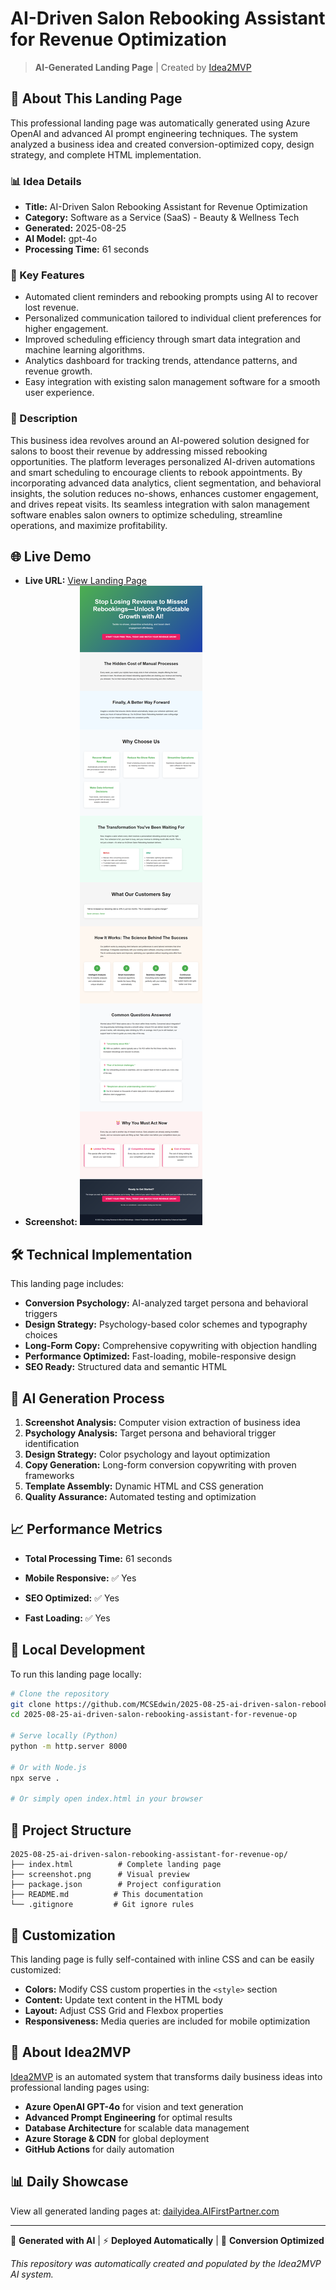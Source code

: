 # AI-Driven Salon Rebooking Assistant for Revenue Optimization

> **AI-Generated Landing Page** | Created by [Idea2MVP](https://github.com/MCSEdwin/Idea2MVP)

## 🚀 About This Landing Page

This professional landing page was automatically generated using Azure OpenAI and advanced AI prompt engineering techniques. The system analyzed a business idea and created conversion-optimized copy, design strategy, and complete HTML implementation.

### 📊 Idea Details

- **Title:** AI-Driven Salon Rebooking Assistant for Revenue Optimization
- **Category:** Software as a Service (SaaS) - Beauty & Wellness Tech
- **Generated:** 2025-08-25
- **AI Model:** gpt-4o
- **Processing Time:** 61 seconds

### 🎯 Key Features

- Automated client reminders and rebooking prompts using AI to recover lost revenue.
- Personalized communication tailored to individual client preferences for higher engagement.
- Improved scheduling efficiency through smart data integration and machine learning algorithms.
- Analytics dashboard for tracking trends, attendance patterns, and revenue growth.
- Easy integration with existing salon management software for a smooth user experience.

### 📝 Description

This business idea revolves around an AI-powered solution designed for salons to boost their revenue by addressing missed rebooking opportunities. The platform leverages personalized AI-driven automations and smart scheduling to encourage clients to rebook appointments. By incorporating advanced data analytics, client segmentation, and behavioral insights, the solution reduces no-shows, enhances customer engagement, and drives repeat visits. Its seamless integration with salon management software enables salon owners to optimize scheduling, streamline operations, and maximize profitability.

## 🌐 Live Demo

- **Live URL:** [View Landing Page](https://dailyidea.AIFirstPartner.com/daily-ideas/2025-08-25/index.html)
- **Screenshot:** ![Landing Page Preview](./screenshot.png)

## 🛠️ Technical Implementation

This landing page includes:

- **Conversion Psychology:** AI-analyzed target persona and behavioral triggers
- **Design Strategy:** Psychology-based color schemes and typography choices
- **Long-Form Copy:** Comprehensive copywriting with objection handling
- **Performance Optimized:** Fast-loading, mobile-responsive design
- **SEO Ready:** Structured data and semantic HTML

## 🤖 AI Generation Process

1. **Screenshot Analysis:** Computer vision extraction of business idea
2. **Psychology Analysis:** Target persona and behavioral trigger identification
3. **Design Strategy:** Color psychology and layout optimization
4. **Copy Generation:** Long-form conversion copywriting with proven frameworks
5. **Template Assembly:** Dynamic HTML and CSS generation
6. **Quality Assurance:** Automated testing and optimization

## 📈 Performance Metrics

- **Total Processing Time:** 61 seconds

- **Mobile Responsive:** ✅ Yes
- **SEO Optimized:** ✅ Yes
- **Fast Loading:** ✅ Yes

## 🔧 Local Development

To run this landing page locally:

```bash
# Clone the repository
git clone https://github.com/MCSEdwin/2025-08-25-ai-driven-salon-rebooking-assistant-for-revenue-op.git
cd 2025-08-25-ai-driven-salon-rebooking-assistant-for-revenue-op

# Serve locally (Python)
python -m http.server 8000

# Or with Node.js
npx serve .

# Or simply open index.html in your browser
```

## 📄 Project Structure

```
2025-08-25-ai-driven-salon-rebooking-assistant-for-revenue-op/
├── index.html          # Complete landing page
├── screenshot.png      # Visual preview
├── package.json        # Project configuration
├── README.md          # This documentation
└── .gitignore         # Git ignore rules
```

## 🎨 Customization

This landing page is fully self-contained with inline CSS and can be easily customized:

- **Colors:** Modify CSS custom properties in the `<style>` section
- **Content:** Update text content in the HTML body
- **Layout:** Adjust CSS Grid and Flexbox properties
- **Responsiveness:** Media queries are included for mobile optimization

## 🌟 About Idea2MVP

[Idea2MVP](https://github.com/MCSEdwin/Idea2MVP) is an automated system that transforms daily business ideas into professional landing pages using:

- **Azure OpenAI GPT-4o** for vision and text generation
- **Advanced Prompt Engineering** for optimal results
- **Database Architecture** for scalable data management  
- **Azure Storage & CDN** for global deployment
- **GitHub Actions** for daily automation

## 📊 Daily Showcase

View all generated landing pages at: [dailyidea.AIFirstPartner.com](https://dailyidea.AIFirstPartner.com)

---

🤖 **Generated with AI** | ⚡ **Deployed Automatically** | 🎯 **Conversion Optimized**

*This repository was automatically created and populated by the Idea2MVP AI system.*